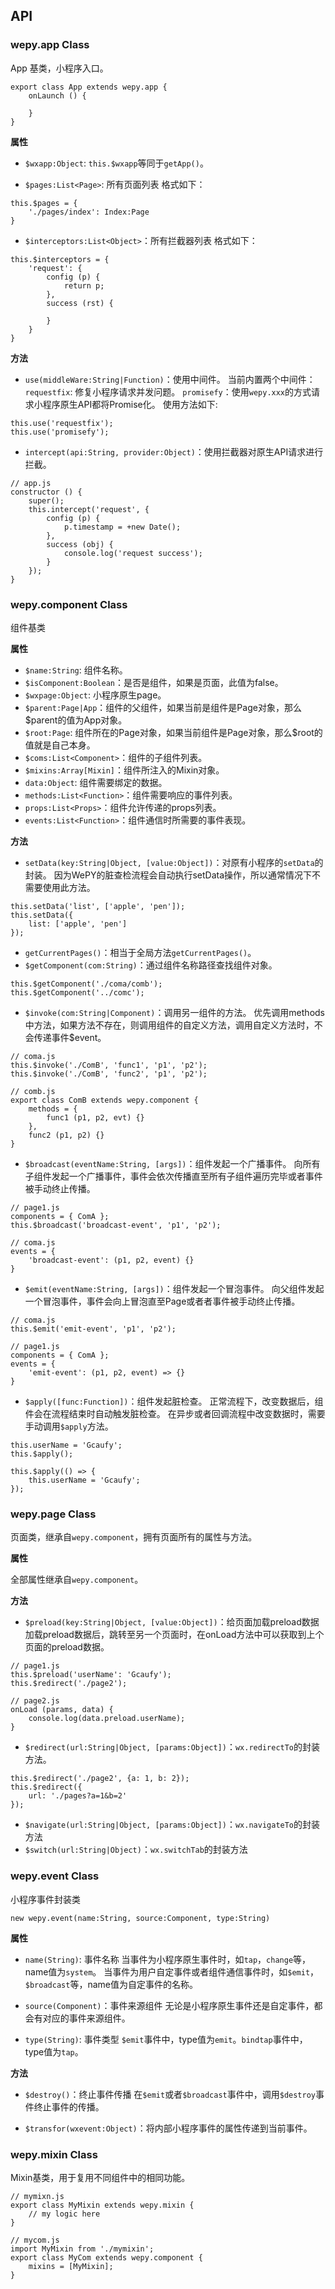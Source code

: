 ## API

### wepy.app Class

App 基类，小程序入口。

```
export class App extends wepy.app {
    onLaunch () {

    }
}
```

 **属性**

* `$wxapp:Object`: `this.$wxapp`等同于`getApp()`。

* `$pages:List<Page>`: 所有页面列表
格式如下：

```
this.$pages = {
    './pages/index': Index:Page
}
```

* `$interceptors:List<Object>`：所有拦截器列表
格式如下：

```
this.$interceptors = {
    'request': {
        config (p) {
            return p;
        },
        success (rst) {

        }
    }
}
```

 **方法**

* `use(middleWare:String|Function)`：使用中间件。
当前内置两个中间件：
`requestfix`: 修复小程序请求并发问题。
`promisefy`：使用`wepy.xxx`的方式请求小程序原生API都将Promise化。
使用方法如下:

```
this.use('requestfix');
this.use('promisefy');
```

* `intercept(api:String, provider:Object)`：使用拦截器对原生API请求进行拦截。

```
// app.js
constructor () {
    super();
    this.intercept('request', {
        config (p) {
            p.timestamp = +new Date();
        },
        success (obj) {
            console.log('request success');
        }
    });
}
```

### wepy.component Class

组件基类

 **属性**

* `$name:String`: 组件名称。
* `$isComponent:Boolean`：是否是组件，如果是页面，此值为false。
* `$wxpage:Object`: 小程序原生page。
* `$parent:Page|App`：组件的父组件，如果当前是组件是Page对象，那么$parent的值为App对象。
* `$root:Page`: 组件所在的Page对象，如果当前组件是Page对象，那么$root的值就是自己本身。
* `$coms:List<Component>`：组件的子组件列表。
* `$mixins:Array[Mixin]`：组件所注入的Mixin对象。
* `data:Object`: 组件需要绑定的数据。
* `methods:List<Function>`：组件需要响应的事件列表。
* `props:List<Props>`：组件允许传递的props列表。
* `events:List<Function>`：组件通信时所需要的事件表现。

 **方法**

* `setData(key:String|Object, [value:Object])`：对原有小程序的`setData`的封装。
因为WePY的脏查检流程会自动执行setData操作，所以通常情况下不需要使用此方法。

```
this.setData('list', ['apple', 'pen']);
this.setData({
    list: ['apple', 'pen']
});
```

* `getCurrentPages()`：相当于全局方法`getCurrentPages()`。
* `$getComponent(com:String)`：通过组件名称路径查找组件对象。

```
this.$getComponent('./coma/comb');
this.$getComponent('../comc');
```

* `$invoke(com:String|Component)`：调用另一组件的方法。
优先调用methods中方法，如果方法不存在，则调用组件的自定义方法，调用自定义方法时，不会传递事件$event。

```
// coma.js
this.$invoke('./ComB', 'func1', 'p1', 'p2');
this.$invoke('./ComB', 'func2', 'p1', 'p2');

// comb.js
export class ComB extends wepy.component {
    methods = {
        func1 (p1, p2, evt) {}
    },
    func2 (p1, p2) {}
}
```

* `$broadcast(eventName:String, [args])`：组件发起一个广播事件。
向所有子组件发起一个广播事件，事件会依次传播直至所有子组件遍历完毕或者事件被手动终止传播。

```
// page1.js
components = { ComA };
this.$broadcast('broadcast-event', 'p1', 'p2');

// coma.js
events = {
    'broadcast-event': (p1, p2, event) {}
}
```

* `$emit(eventName:String, [args])`：组件发起一个冒泡事件。
向父组件发起一个冒泡事件，事件会向上冒泡直至Page或者者事件被手动终止传播。

```
// coma.js
this.$emit('emit-event', 'p1', 'p2');

// page1.js
components = { ComA };
events = {
    'emit-event': (p1, p2, event) => {}
}
```

* `$apply([func:Function])`：组件发起脏检查。
正常流程下，改变数据后，组件会在流程结束时自动触发脏检查。
在异步或者回调流程中改变数据时，需要手动调用`$apply`方法。

```
this.userName = 'Gcaufy';
this.$apply();

this.$apply(() => {
    this.userName = 'Gcaufy';
});
```

### wepy.page Class

页面类，继承自`wepy.component`，拥有页面所有的属性与方法。

 **属性**

全部属性继承自`wepy.component`。

 **方法**

* `$preload(key:String|Object, [value:Object])`：给页面加载preload数据
加载preload数据后，跳转至另一个页面时，在onLoad方法中可以获取到上个页面的preload数据。

```
// page1.js
this.$preload('userName': 'Gcaufy');
this.$redirect('./page2');

// page2.js
onLoad (params, data) {
    console.log(data.preload.userName);
}
```

* `$redirect(url:String|Object, [params:Object])`：`wx.redirectTo`的封装方法。

```
this.$redirect('./page2', {a: 1, b: 2});
this.$redirect({
    url: './pages?a=1&b=2'
});
```

* `$navigate(url:String|Object, [params:Object])`：`wx.navigateTo`的封装方法
* `$switch(url:String|Object)`：`wx.switchTab`的封装方法




### wepy.event Class

小程序事件封装类

```
new wepy.event(name:String, source:Component, type:String)
```

 **属性**

* `name(String)`: 事件名称
当事件为小程序原生事件时，如`tap`，`change`等，name值为`system`。
当事件为用户自定事件或者组件通信事件时，如`$emit`，`$broadcast`等，name值为自定事件的名称。

* `source(Component)`：事件来源组件
无论是小程序原生事件还是自定事件，都会有对应的事件来源组件。

* `type(String)`: 事件类型
`$emit`事件中，type值为`emit`。`bindtap`事件中，type值为`tap`。


 **方法**

* `$destroy()`：终止事件传播
在`$emit`或者`$broadcast`事件中，调用`$destroy`事件终止事件的传播。

* `$transfor(wxevent:Object)`：将内部小程序事件的属性传递到当前事件。

### wepy.mixin Class

Mixin基类，用于复用不同组件中的相同功能。

```
// mymixn.js
export class MyMixin extends wepy.mixin {
    // my logic here
}

// mycom.js
import MyMixin from './mymixin';
export class MyCom extends wepy.component {
    mixins = [MyMixin];
}
```

